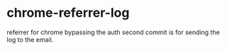 # chrome-referrer-log
referrer for chrome bypassing the auth
second commit is for sending the log to the email.
